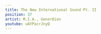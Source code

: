 ```yaml
---
title: The New International Sound Pt. II
position: 37
artist: M.I.A., Gener8ion
youtube: uAYPacrJnyQ
---
```


